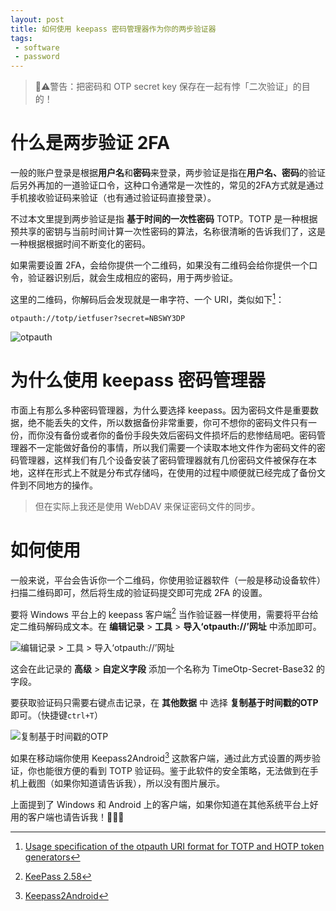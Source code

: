 ```yaml
---
layout: post
title: 如何使用 keepass 密码管理器作为你的两步验证器
tags:
 - software
 - password
---
```


> 🚨⚠警告：把密码和 OTP secret key 保存在一起有悖「二次验证」的目的！

# 什么是两步验证 2FA

一般的账户登录是根据**用户名**和**密码**来登录，两步验证是指在**用户名、密码**的验证后另外再加的一道验证口令，这种口令通常是一次性的，常见的2FA方式就是通过手机接收验证码来验证（也有通过验证码直接登录）。

不过本文里提到两步验证是指 **基于时间的一次性密码** TOTP。TOTP 是一种根据预共享的密钥与当前时间计算一次性密码的算法，名称很清晰的告诉我们了，这是一种根据根据时间不断变化的密码。

如果需要设置 2FA，会给你提供一个二维码，如果没有二维码会给你提供一个口令，验证器识别后，就会生成相应的密码，用于两步验证。

这里的二维码，你解码后会发现就是一串字符、一个 URI，类似如下[^1]：

```
otpauth://totp/ietfuser?secret=NBSWY3DP
```

![otpauth](https://f.skip2.top/i/f52e3e6455434ef477217050123e3039d1431aa946a38c7172fc626a47d34ca9.png)

# 为什么使用 keepass 密码管理器

市面上有那么多种密码管理器，为什么要选择 keepass。因为密码文件是重要数据，绝不能丢失的文件，所以数据备份非常重要，你可不想你的密码文件只有一份，而你没有备份或者你的备份手段失效后密码文件损坏后的悲惨结局吧。密码管理器不一定能做好备份的事情，所以我们需要一个读取本地文件作为密码文件的密码管理器，这样我们有几个设备安装了密码管理器就有几份密码文件被保存在本地，这样在形式上不就是分布式存储吗，在使用的过程中顺便就已经完成了备份文件到不同地方的操作。

> 但在实际上我还是使用 WebDAV 来保证密码文件的同步。

# 如何使用

一般来说，平台会告诉你一个二维码，你使用验证器软件（一般是移动设备软件）扫描二维码即可，然后将生成的验证码提交即可完成 2FA 的设置。

要将 Windows 平台上的 keepass 客户端[^2] 当作验证器一样使用，需要将平台给定二维码解码成文本。在 **编辑记录** > **工具** > **导入‘otpauth://’网址** 中添加即可。

![编辑记录 > 工具 > 导入‘otpauth://’网址](https://f.skip2.top/i/433d4da829e3c87cb28d5557a5c7d3051650849158eca4ecca64f8e12e840974.jpg)

这会在此记录的 **高级** > **自定义字段** 添加一个名称为 TimeOtp-Secret-Base32 的字段。

要获取验证码只需要右键点击记录，在 **其他数据** 中 选择 **复制基于时间戳的OTP** 即可。（快捷键`ctrl+T`）

![复制基于时间戳的OTP](https://f.skip2.top/i/6fa5b11e5b29279c216ac8f170ae91c705aa465463abdb6d90ee8d19a665c0ce.jpg)

如果在移动端你使用 Keepass2Android[^3] 这款客户端，通过此方式设置的两步验证，你也能很方便的看到 TOTP 验证码。鉴于此软件的安全策略，无法做到在手机上截图（如果你知道请告诉我），所以没有图片展示。

上面提到了 Windows 和 Android 上的客户端，如果你知道在其他系统平台上好用的客户端也请告诉我！🙌👀🔎


[^1]:[Usage specification of the otpauth URI format for TOTP and HOTP token generators](https://www.ietf.org/archive/id/draft-linuxgemini-otpauth-uri-00.html)
[^2]:[KeePass 2.58](https://keepass.info/download.html)
[^3]:[Keepass2Android](https://github.com/PhilippC/keepass2android)
